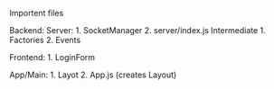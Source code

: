 Importent files


Backend:
    Server:
        1. SocketManager
        2. server/index.js
    Intermediate
        1. Factories
        2. Events


Frontend:
    1. LoginForm


App/Main:
    1. Layot
    2. App.js (creates Layout)
